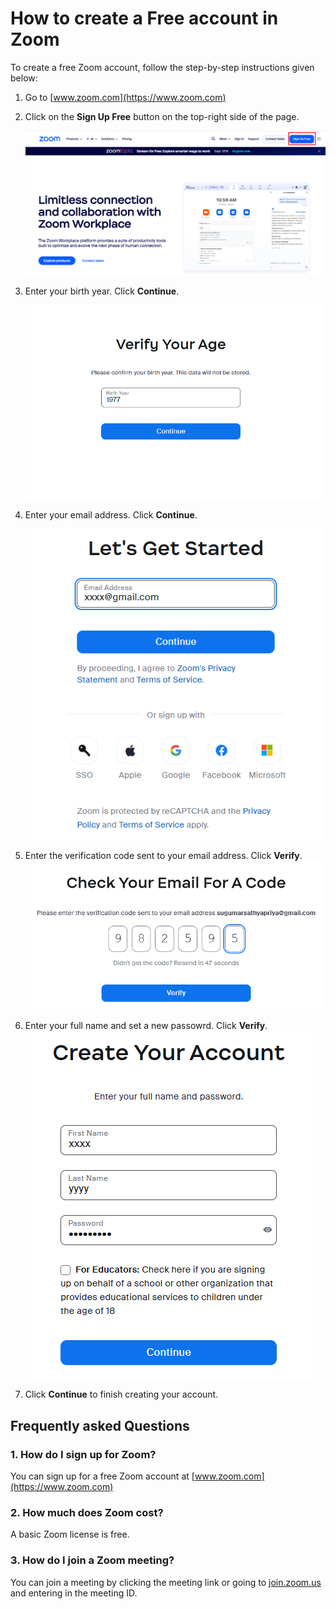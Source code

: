 # How to create a Free account in Zoom 

To create a free Zoom account, follow the step-by-step instructions given below: 

1. Go to  [www.zoom.com](https://www.zoom.com)
2. Click on the **Sign Up Free** button on the top-right side of the page.
   
   ![Signup button](images/2025-08-29-11-35-47.png)
3. Enter your birth year. Click **Continue**.
   
   ![Signup button](images/2025-08-29-11-43-00.png)

4. Enter your email address. Click **Continue**.
   
   ![Signup button](images/2025-08-29-11-45-32.png)
   
5. Enter the verification code sent to your email address. Click **Verify**.
   ![Signup button](images/2025-08-29-11-49-03.png)
   
6. Enter your full name and set a new passowrd. Click **Verify**.
   ![Signup button](images/2025-08-29-11-52-30.png)
7. Click **Continue** to finish creating your account.

<h2><b>Frequently asked Questions</b></h2>

### 1. How do I sign up for Zoom?
You can sign up for a free Zoom account at [www.zoom.com](https://www.zoom.com)

### 2. How much does Zoom cost?
A basic Zoom license is free. 

### 3. How do I join a Zoom meeting?

You can join a meeting by clicking the meeting link or going to [join.zoom.us](https://join.zoom.us) and entering in the meeting ID.     





